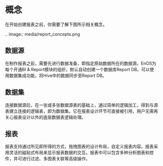 # 概念

在开始创建报表之前，你需要了解下图所示相关概念。

.. image:: media/report_concepts.png

## 数据源

在制作报表之前，需要先进行数据准备，即指定原始数据所在的数据源。EnOS为每个开通BI & Report模块的组织，默认自动创建一个数据库Report DB。可以使用数据集成功能，将Hive中的数据同步至Report DB。

## 数据集

连接数据源后，在一张或多张数据源表的基础上，通过简单的逻辑加工，得到与源表建立连接的逻辑表，即为数据集。它在报表设计环节可直接被引用，用户无需再关心报表设计以外的底层数据表逻辑处理。

## 报表

报表支持通过所见即所得的方式，拖拽图表的设计布局，自定义报表内容。报表采用灵活的磁贴式布局来显示报表数据的交互。报表中可以包含多种分析图表和控件，并可进行过滤、多图表关联等高级操作。
